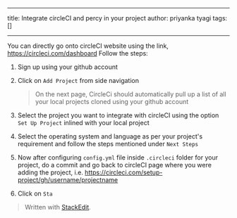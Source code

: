 
---

title: Integrate circleCI and percy in your project
author: priyanka tyagi
tags: []

---

You can directly go onto circleCI website using the link,
<https://circleci.com/dashboard>
Follow the steps:
1. Sign up using your github account
2. Click on `Add Project` from side navigation
	> On the next page, CircleCi should automatically pull up a list of all your local projects cloned using your github account 

3. Select the project you want to integrate with circleCI using the option `Set Up Project` inlined with your local project
4. Select the operating system and language as per your project's requirement and follow the steps mentioned under `Next Steps` 
5.  Now after configuring `config.yml` file inside `.circleci` folder for your project, do a commit and go back to circleCI page where you were adding the project, i.e.
<https://circleci.com/setup-project/gh/username/projectname>
1. Click on `Sta`  
> Written with [StackEdit](https://stackedit.io/).
<!--stackedit_data:
eyJoaXN0b3J5IjpbLTE2MTM0MDA2NzgsLTIxMDgzOTU1OTVdfQ
==
-->